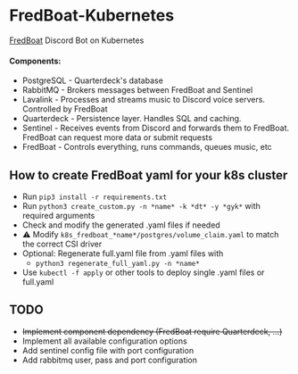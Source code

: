 # FredBoat-Kubernetes
[FredBoat](https://github.com/Frederikam/FredBoat) Discord Bot on Kubernetes

#### Components:
* PostgreSQL  - Quarterdeck's database
* RabbitMQ    - Brokers messages between FredBoat and Sentinel
* Lavalink    - Processes and streams music to Discord voice servers. Controlled by FredBoat
* Quarterdeck - Persistence layer. Handles SQL and caching.
* Sentinel    - Receives events from Discord and forwards them to FredBoat. FredBoat can request more data or submit requests
* FredBoat    - Controls everything, runs commands, queues music, etc

## How to create FredBoat yaml for your k8s cluster
* Run ``pip3 install -r requirements.txt``
* Run ``python3 create_custom.py -n *name* -k *dt* -y *gyk*`` with required arguments
* Check and modify the generated .yaml files if needed
* ⚠️ Modify ``k8s_fredboat_*name*/postgres/volume_claim.yaml`` to match the correct CSI driver
* Optional: Regenerate full.yaml file from .yaml files with 
  * ``python3 regenerate_full_yaml.py -n *name*``
* Use ``kubectl -f apply`` or other tools to deploy single .yaml files or full.yaml

## TODO
* ~~Implement component dependency (FredBoat require Quarterdeck, ...)~~
* Implement all available configuration options
* Add sentinel config file with port configuration
* Add rabbitmq user, pass and port configuration
